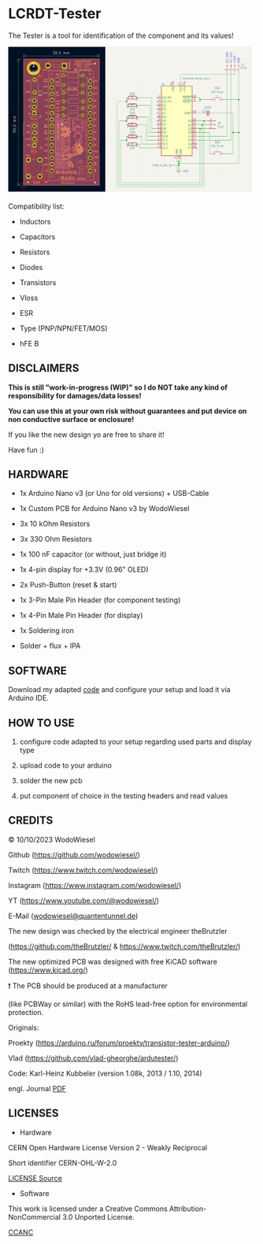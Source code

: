 # LCRDT-Tester

The Tester is a tool for identification of the component and its values!

![PCB](/docs/PCB-laypout-Wodowiesel-LCRDT-tester-schematics.png/)

Compatibility list:

- Inductors
- Capacitors
- Resistors
- Diodes
- Transistors

- Vloss
- ESR
- Type (PNP/NPN/FET/MOS)
- hFE B

## DISCLAIMERS

**This is still "work-in-progress (WIP)" so I do NOT take any kind of responsibility for damages/data losses!**

**You can use this at your own risk without guarantees and put device on non conductive surface or enclosure!**

If you like the new design yo are free to share it!

Have fun :)

## HARDWARE

- 1x Arduino Nano v3 (or Uno for old versions) + USB-Cable
- 1x Custom PCB for Arduino Nano v3 by WodoWiesel
- 3x 10 kOhm Resistors
- 3x 330 Ohm Resistors
- 1x 100 nF capacitor (or without, just bridge it)
- 1x 4-pin display for +3.3V (0.96" OLED)
- 2x Push-Button (reset & start)
- 1x 3-Pin Male Pin Header (for component testing)
- 1x 4-Pin Male Pin Header (for display)

- 1x Soldering iron
- Solder + flux + IPA

## SOFTWARE

Download my adapted [code](/code-aduino/LCRDT-Tester-WodoWiesel.ino) and configure your setup and load it via Arduino IDE.

## HOW TO USE

1. configure code adapted to your setup regarding used parts and display type

2. upload code to your arduino

3. solder the new pcb

4. put component of choice in the testing headers and read values

## CREDITS

:copyright: 10/10/2023 WodoWiesel

Github (https://github.com/wodowiesel/)

Twitch (https://www.twitch.com/wodowiesel/)

Instagram (https://www.instagram.com/wodowiesel/)

YT (https://www.youtube.com/@wodowiesel/)

E-Mail (wodowiesel@quantentunnel.de)

The new design was checked by the electrical engineer theBrutzler

(https://github.com/theBrutzler/ & https://www.twitch.com/theBrutzler/)

The new optimized PCB was designed with free KiCAD software (https://www.kicad.org/)

:heavy_exclamation_mark: The PCB should be produced at a manufacturer

(like PCBWay or similar) with the RoHS lead-free option for environmental protection.

Originals:

Proekty (https://arduino.ru/forum/proekty/transistor-tester-arduino/)

Vlad (https://github.com/vlad-gheorghe/ardutester/)

Code: Karl-Heinz Kubbeler (version 1.08k, 2013 / 1.10, 2014)

engl. Journal [PDF](/docs/ttester_eng108k.pdf)

## LICENSES

- Hardware

CERN Open Hardware License Version 2 - Weakly Reciprocal

Short identifier CERN-OHL-W-2.0

[LICENSE Source](https://spdx.org/licenses/CERN-OHL-W-2.0.html)

- Software

This work is licensed under a Creative Commons Attribution-NonCommercial 3.0 Unported License.

[CCANC](http://creativecommons.org/licenses/by-nc/3.0/)
